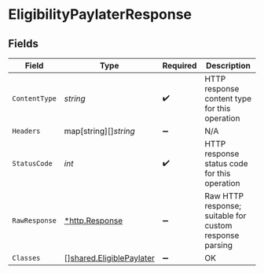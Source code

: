 # EligibilityPaylaterResponse


## Fields

| Field                                                                       | Type                                                                        | Required                                                                    | Description                                                                 |
| --------------------------------------------------------------------------- | --------------------------------------------------------------------------- | --------------------------------------------------------------------------- | --------------------------------------------------------------------------- |
| `ContentType`                                                               | *string*                                                                    | :heavy_check_mark:                                                          | HTTP response content type for this operation                               |
| `Headers`                                                                   | map[string][]*string*                                                       | :heavy_minus_sign:                                                          | N/A                                                                         |
| `StatusCode`                                                                | *int*                                                                       | :heavy_check_mark:                                                          | HTTP response status code for this operation                                |
| `RawResponse`                                                               | [*http.Response](https://pkg.go.dev/net/http#Response)                      | :heavy_minus_sign:                                                          | Raw HTTP response; suitable for custom response parsing                     |
| `Classes`                                                                   | [][shared.EligiblePaylater](../../../pkg/models/shared/eligiblepaylater.md) | :heavy_minus_sign:                                                          | OK                                                                          |
